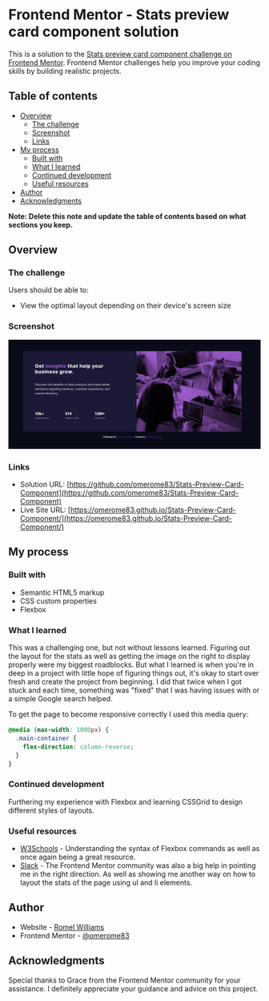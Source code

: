 # Frontend Mentor - Stats preview card component solution

This is a solution to the [Stats preview card component challenge on Frontend Mentor](https://www.frontendmentor.io/challenges/stats-preview-card-component-8JqbgoU62). Frontend Mentor challenges help you improve your coding skills by building realistic projects.

## Table of contents

- [Overview](#overview)
  - [The challenge](#the-challenge)
  - [Screenshot](#screenshot)
  - [Links](#links)
- [My process](#my-process)
  - [Built with](#built-with)
  - [What I learned](#what-i-learned)
  - [Continued development](#continued-development)
  - [Useful resources](#useful-resources)
- [Author](#author)
- [Acknowledgments](#acknowledgments)

**Note: Delete this note and update the table of contents based on what sections you keep.**

## Overview

### The challenge

Users should be able to:

- View the optimal layout depending on their device's screen size

### Screenshot

![](./screenshot.png)

### Links

- Solution URL: [https://github.com/omerome83/Stats-Preview-Card-Component](https://github.com/omerome83/Stats-Preview-Card-Component)
- Live Site URL: [https://omerome83.github.io/Stats-Preview-Card-Component/](https://omerome83.github.io/Stats-Preview-Card-Component/)

## My process

### Built with

- Semantic HTML5 markup
- CSS custom properties
- Flexbox

### What I learned

This was a challenging one, but not without lessons learned. Figuring out the layout for the stats as well as getting the image on the right to display properly were my biggest roadblocks. But what I learned is when you're in deep in a project with little hope of figuring things out, it's okay to start over fresh and create the project from beginning. I did that twice when I got stuck and each time, something was "fixed" that I was having issues with or a simple Google search helped.

To get the page to become responsive correctly I used this media query:

```css
@media (max-width: 1000px) {
  .main-container {
    flex-direction: column-reverse;
  }
}
```

### Continued development

Furthering my experience with Flexbox and learning CSSGrid to design different styles of layouts.

### Useful resources

- [W3Schools](https://www.w3schools.com/cssref/css3_pr_flex-direction.asp) - Understanding the syntax of Flexbox commands as well as once again being a great resource.
- [Slack](https://www.slack.com) - The Frontend Mentor community was also a big help in pointing me in the right direction. As well as showing me another way on how to layout the stats of the page using ul and li elements.

## Author

- Website - [Romel Williams](https://github.com/omerome83)
- Frontend Mentor - [@omerome83](https://www.frontendmentor.io/profile/omerome83)

## Acknowledgments

Special thanks to Grace from the Frontend Mentor community for your assistance. I definitely appreciate your guidance and advice on this project.
